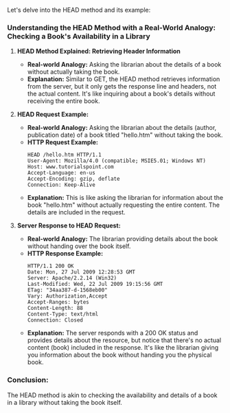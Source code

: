 Let's delve into the HEAD method and its example:

### **Understanding the HEAD Method with a Real-World Analogy: Checking a Book's Availability in a Library**

1. **HEAD Method Explained: Retrieving Header Information**
   - **Real-world Analogy:** Asking the librarian about the details of a book without actually taking the book.
   - **Explanation:** Similar to GET, the HEAD method retrieves information from the server, but it only gets the response line and headers, not the actual content. It's like inquiring about a book's details without receiving the entire book.

2. **HEAD Request Example:**
   - **Real-world Analogy:** Asking the librarian about the details (author, publication date) of a book titled "hello.htm" without taking the book.
   - **HTTP Request Example:**
     ```http
     HEAD /hello.htm HTTP/1.1
     User-Agent: Mozilla/4.0 (compatible; MSIE5.01; Windows NT)
     Host: www.tutorialspoint.com
     Accept-Language: en-us
     Accept-Encoding: gzip, deflate
     Connection: Keep-Alive
     ```
   - **Explanation:** This is like asking the librarian for information about the book "hello.htm" without actually requesting the entire content. The details are included in the request.

3. **Server Response to HEAD Request:**
   - **Real-world Analogy:** The librarian providing details about the book without handing over the book itself.
   - **HTTP Response Example:**
     ```http
     HTTP/1.1 200 OK
     Date: Mon, 27 Jul 2009 12:28:53 GMT
     Server: Apache/2.2.14 (Win32)
     Last-Modified: Wed, 22 Jul 2009 19:15:56 GMT
     ETag: "34aa387-d-1568eb00"
     Vary: Authorization,Accept
     Accept-Ranges: bytes
     Content-Length: 88
     Content-Type: text/html
     Connection: Closed
     ```
   - **Explanation:** The server responds with a 200 OK status and provides details about the resource, but notice that there's no actual content (book) included in the response. It's like the librarian giving you information about the book without handing you the physical book.

### **Conclusion:**
The HEAD method is akin to checking the availability and details of a book in a library without taking the book itself.